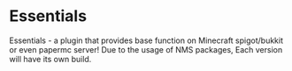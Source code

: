 # Essentials
Essentials - a plugin that provides base function on Minecraft spigot/bukkit or even papermc server! Due to the usage of NMS packages, Each version will have its own build.

